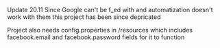 Update 20.11
Since Google can't be f_ed with and automatization doesn't work with them this project has been since depricated

Project also needs config.properties in /resources which includes facebook.email and facebook.password fields for it to function
